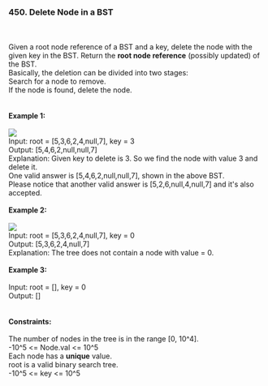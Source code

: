 <h3>450. Delete Node in a BST</h3>
<br>
<br>
Given a root node reference of a BST and a key, delete the node with the given key in the BST. Return the <b>root node reference</b> (possibly updated) of the BST.<br>
Basically, the deletion can be divided into two stages:<br>
Search for a node to remove.<br>
If the node is found, delete the node.<br>
<br> 
<br>
<b>Example 1:</b><br>
<br>
<img src="https://user-images.githubusercontent.com/74855047/221373264-fda9d44d-aa67-4548-b25c-672542c77999.png">
<br>
Input: root = [5,3,6,2,4,null,7], key = 3<br>
Output: [5,4,6,2,null,null,7]<br>
Explanation: Given key to delete is 3. So we find the node with value 3 and delete it.<br>
One valid answer is [5,4,6,2,null,null,7], shown in the above BST.<br>
Please notice that another valid answer is [5,2,6,null,4,null,7] and it's also accepted.<br>
<br>
<b>Example 2:</b><br>
<br>
<img src="https://user-images.githubusercontent.com/74855047/221373888-b6612cca-2454-4e49-bfcc-7977c11a0ea2.png">

<br>
Input: root = [5,3,6,2,4,null,7], key = 0<br>
Output: [5,3,6,2,4,null,7]<br>
Explanation: The tree does not contain a node with value = 0.<br>
<br>
<b>Example 3:</b><br>
<br>
Input: root = [], key = 0<br>
Output: []<br>
<br>
<br>
<b>Constraints:</b><br>
<br>
The number of nodes in the tree is in the range [0, 10^4].<br>
-10^5 <= Node.val <= 10^5<br>
Each node has a <b>unique</b> value.<br>
root is a valid binary search tree.<br>
-10^5 <= key <= 10^5
